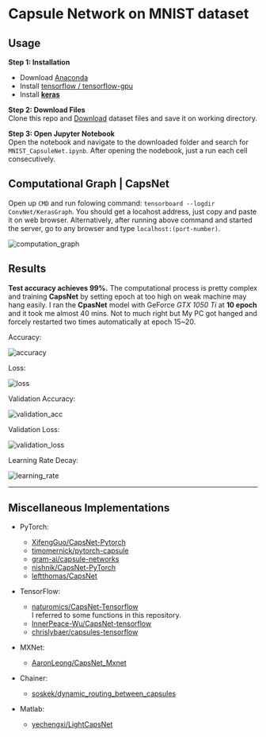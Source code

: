 # Capsule Network on MNIST dataset

## Usage<br>

**Step 1: Installation** <br>
- Download [Anaconda](https://www.anaconda.com/download/)
- Install [tensorflow / tensorflow-gpu](https://www.tensorflow.org/install/) 
- Install [**keras**](https://keras.io/#installation)


**Step 2: Download Files**<br>
Clone this repo and [Download](https://github.com/iphton/Kaggle-Competition/tree/gh-pages/Digit%20Recognizer) dataset files and save it
on working directory.

**Step 3: Open Jupyter Notebook**<br>
Open the notebook and navigate to the downloaded folder and search for `MNIST_CapsuleNet.ipynb`. After opening the 
nodebook, just a run each cell consecutively. 


## Computational Graph | CapsNet<br>
Open up `CMD` and run folowing command: `tensorboard --logdir ConvNet/KerasGraph`. You should get a locahost address, just copy and 
paste it on web browser. Alternatively, after running above command and started the server, go to any browser and type `localhost:(port-number)`.

![computation_graph](https://user-images.githubusercontent.com/17668390/46923780-dbdc5580-d03e-11e8-85ae-39f92e2dcb88.png)

## Results<br>

**Test accuracy achieves 99%.** The computational process is pretty complex and training **CapsNet** by setting epoch at too high on weak 
machine may hang easily. I ran the **CpasNet** model with GeForce *GTX 1050 Ti* at **10 epoch** and it took me almost 40 mins. Not to much right but My PC got hanged and forcely restarted two times automatically at epoch 15~20.

Accuracy:

![accuracy](https://user-images.githubusercontent.com/17668390/46923787-ec8ccb80-d03e-11e8-993d-d6ec72b2f0ec.PNG)

Loss:

![loss](https://user-images.githubusercontent.com/17668390/46923791-f6aeca00-d03e-11e8-8691-05f21cf0aec7.PNG)

Validation Accuracy:

![validation_acc](https://user-images.githubusercontent.com/17668390/46923676-28269600-d03d-11e8-9e31-d1bd78fbe564.PNG)

Validation Loss:

![validation_loss](https://user-images.githubusercontent.com/17668390/46923799-0a5a3080-d03f-11e8-9bb7-fd7ac1082818.PNG)

Learning Rate Decay:

![learning_rate](https://user-images.githubusercontent.com/17668390/46923803-1c3bd380-d03f-11e8-8276-d8ab6984f55b.PNG)

---

## Miscellaneous Implementations

- PyTorch:
  - [XifengGuo/CapsNet-Pytorch](https://github.com/XifengGuo/CapsNet-Pytorch)
  - [timomernick/pytorch-capsule](https://github.com/timomernick/pytorch-capsule)
  - [gram-ai/capsule-networks](https://github.com/gram-ai/capsule-networks)
  - [nishnik/CapsNet-PyTorch](https://github.com/nishnik/CapsNet-PyTorch.git)
  - [leftthomas/CapsNet](https://github.com/leftthomas/CapsNet)
  
- TensorFlow:
  - [naturomics/CapsNet-Tensorflow](https://github.com/naturomics/CapsNet-Tensorflow.git)   
  I referred to some functions in this repository.
  - [InnerPeace-Wu/CapsNet-tensorflow](https://github.com/InnerPeace-Wu/CapsNet-tensorflow)   
  - [chrislybaer/capsules-tensorflow](https://github.com/chrislybaer/capsules-tensorflow)

- MXNet:
  - [AaronLeong/CapsNet_Mxnet](https://github.com/AaronLeong/CapsNet_Mxnet)
  
- Chainer:
  - [soskek/dynamic_routing_between_capsules](https://github.com/soskek/dynamic_routing_between_capsules)

- Matlab:
  - [yechengxi/LightCapsNet](https://github.com/yechengxi/LightCapsNet)
